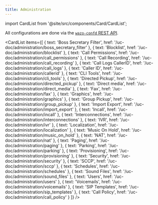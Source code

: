 ```yaml
---
title: Administration
---
```


import CardList from '@site/src/components/Card/CardList';

All configurations are done via the [`wazo-confd` REST API](/documentation/api/configuration.html).

<CardList
  items={[
    { text: 'Boss Secretary Filter', href: '/uc-doc/administration/boss_secretary_filter' },
    { text: 'Blocklist', href: '/uc-doc/administration/blocklist' },
    { text: 'Call Permissions', href: '/uc-doc/administration/call_permissions' },
    { text: 'Call Recording', href: '/uc-doc/administration/call_recording' },
    { text: 'Call Logs CallerID', href: '/uc-doc/administration/call_logs' },
    { text: 'Caller ID', href: '/uc-doc/administration/callerid' },
    { text: 'CLI Tools', href: '/uc-doc/administration/cli_tools' },
    { text: 'Directed Pickup', href: '/uc-doc/administration/directed_pickup' },
    { text: 'Direct media', href: '/uc-doc/administration/direct_media' },
    { text: 'Fax', href: '/uc-doc/administration/fax' },
    { text: 'Graphics', href: '/uc-doc/administration/graphics' },
    { text: 'Group Pickup', href: '/uc-doc/administration/group_pickup' },
    { text: 'Import Export', href: '/uc-doc/administration/import_export' },
    { text: 'Incall', href: '/uc-doc/administration/incall' },
    { text: 'Interconnections', href: '/uc-doc/administration/interconnections' },
    { text: 'IVR', href: '/uc-doc/administration/ivr' },
    { text: 'Localization', href: '/uc-doc/administration/localization' },
    { text: 'Music On Hold', href: '/uc-doc/administration/music_on_hold' },
    { text: 'NAT', href: '/uc-doc/administration/nat' },
    { text: 'Paging', href: '/uc-doc/administration/paging' },
    { text: 'Parking', href: '/uc-doc/administration/parking' },
    { text: 'Provisioning', href: '/uc-doc/administration/provisioning' },
    { text: 'Security', href: '/uc-doc/administration/security' },
    { text: 'SCCP', href: '/uc-doc/administration/sccp' },
    { text: 'Schedules', href: '/uc-doc/administration/schedules' },
    { text: 'Sound Files', href: '/uc-doc/administration/sound_files' },
    { text: 'Users', href: '/uc-doc/administration/users' },
    { text: 'Voicemails', href: '/uc-doc/administration/voicemails' },
    { text: 'SIP Templates', href: '/uc-doc/administration/sip_templates' },
    { text: 'Call Policy', href: '/uc-doc/administration/call_policy' }
  ]}
/>

